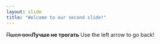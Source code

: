 ```yaml
---
layout: slide
title: "Welcome to our second slide!"
---
```

~~Пшел вон~~**Лучше не трогать**
Use the left arrow to go back!